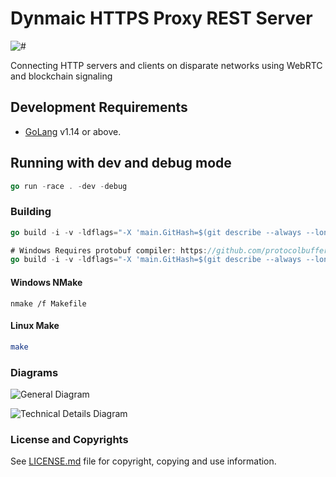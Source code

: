# Dynmaic HTTPS Proxy REST Server

![#](assets.png)

Connecting HTTP servers and clients on disparate networks using WebRTC and blockchain signaling

## Development Requirements

- [GoLang](https://golang.org/dl/) v1.14 or above.

## Running with dev and debug mode

```go
go run -race . -dev -debug
```

### Building

```go
go build -i -v -ldflags="-X 'main.GitHash=$(git describe --always --long --dirty)' -X 'main.Version=$(date +'%y.%m.%d')'" github.com/duality-solutions/dyn-https
```

```go
# Windows Requires protobuf compiler: https://github.com/protocolbuffers/protobuf/releases
go build -i -v -ldflags="-X 'main.GitHash=$(git describe --always --long --dirty)' -X 'main.Version=$(Get-Date -Format "yy.MM.dd")'" github.com/duality-solutions/dyn-https
```

#### Windows NMake

```shell
nmake /f Makefile
```

#### Linux Make

```bash
make
```

### Diagrams

![General Diagram](docs/diagrams/webbridge-general.png)

![Technical Details Diagram](docs/diagrams/webbridge-tech-details.png)

### License and Copyrights

See [LICENSE.md](./LICENSE.md "LICENSE.md") file for copyright, copying and use information.
